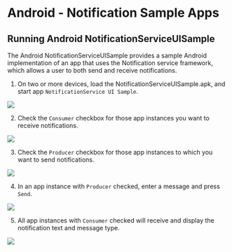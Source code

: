 # Android - Notification Sample Apps

## Running Android NotificationServiceUISample
The Android NotificationServiceUISample provides a sample Android implementation of an app that uses the Notification service framework, which allows a user to both send and receive notifications.

1. On two or more devices, load the NotificationServiceUISample.apk, and start app `NotificationService UI Sample`.

  ![][1.StartScreen]

2. Check the `Consumer` checkbox for those app instances you want to receive notifications.

  ![][2.CheckConsumerCheckbox]

3. Check the `Producer` checkbox for those app instances to which you want to send notifications.

  ![][3.CheckProducerCheckbox]

4. In an app instance with `Producer` checked, enter a message and press `Send`.

  ![][4.ProducerSendsHelloWorld]

5. All app instances with `Consumer` checked will receive and display the notification text and message type.

  ![][5.ConsumerReceivesHelloWorld]


[1.StartScreen]: /files/develop/run-sample-apps/android-notification-sample/1.StartScreen.png
[2.CheckConsumerCheckbox]: /files/develop/run-sample-apps/android-notification-sample/2.CheckConsumerCheckbox.png
[3.CheckProducerCheckbox]: /files/develop/run-sample-apps/android-notification-sample/3.CheckProducerCheckbox.png
[4.ProducerSendsHelloWorld]: /files/develop/run-sample-apps/android-notification-sample/4.ProducerSendsHelloWorld.png
[5.ConsumerReceivesHelloWorld]: /files/develop/run-sample-apps/android-notification-sample/5.ConsumerReceivesHelloWorld.png
